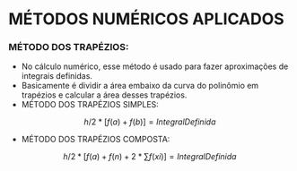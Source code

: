# **MÉTODOS NUMÉRICOS APLICADOS**

### MÉTODO DOS TRAPÉZIOS:
- No cálculo numérico, esse método é usado para fazer aproximações de integrais definidas.
- Basicamente é dividir a área embaixo da curva do polinômio em trapézios e calcular a área desses trapézios.
- MÉTODO DOS TRAPÉZIOS SIMPLES:

$$
h/2 * [f(a) + f(b)] = Integral Definida
$$

- MÉTODO DOS TRAPÉZIOS COMPOSTA:

$$
h/2 * [f(a) + f(n) + 2 * ∑f(xi)] = Integral Definida
$$

